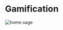# Gamification

![home oage](https://github.com/user-attachments/assets/c0f5d5ca-ce17-4469-b8db-aaf3f1a48676)
